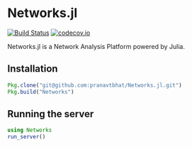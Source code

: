 # Networks.jl
[![Build Status](https://travis-ci.org/pranavtbhat/Networks.jl.svg?branch=dev)](https://travis-ci.org/pranavtbhat/Networks.jl)
[![codecov.io](https://codecov.io/github/pranavtbhat/Networks.jl/coverage.svg?branch=master)](https://codecov.io/github/pranavtbhat/Networks.jl?branch=master)

Networks.jl is a Network Analysis Platform powered by Julia.

## Installation
```julia
Pkg.clone("git@github.com:pranavtbhat/Networks.jl.git")
Pkg.build("Networks")
```

## Running the server
```julia
using Networks
run_server()
```
